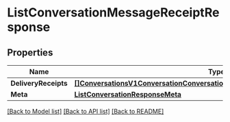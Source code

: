 # ListConversationMessageReceiptResponse

## Properties

Name | Type | Description | Notes
------------ | ------------- | ------------- | -------------
**DeliveryReceipts** | [**[]ConversationsV1ConversationConversationMessageConversationMessageReceipt**](conversations.v1.conversation.conversation_message.conversation_message_receipt.md) |  | [optional] 
**Meta** | [**ListConversationResponseMeta**](ListConversationResponse_meta.md) |  | [optional] 

[[Back to Model list]](../README.md#documentation-for-models) [[Back to API list]](../README.md#documentation-for-api-endpoints) [[Back to README]](../README.md)


